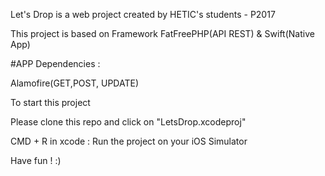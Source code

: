 Let's Drop is a web project created by HETIC's students - P2017

This project is based on Framework FatFreePHP(API REST) & Swift(Native App)

#APP Dependencies :

Alamofire(GET,POST, UPDATE)

To start this project

Please clone this repo and click on "LetsDrop.xcodeproj"

CMD + R in xcode : Run the project on your iOS Simulator

Have fun ! :)
